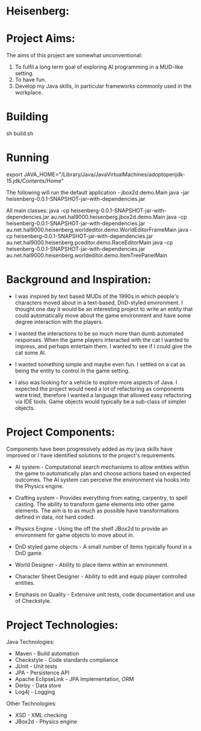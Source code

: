 
Heisenberg:
===================

Project Aims:
===================
The aims of this project are somewhat unconventional:

1) To fulfil a long term goal of exploring AI programming in a MUD-like setting.
2) To have fun.
3) Develop my Java skills, in particular frameworks commonly used in the workplace.

Building
=========
sh build.sh

Running
========
export JAVA_HOME="/Library/Java/JavaVirtualMachines/adoptopenjdk-15.jdk/Contents/Home"

The following will run the default application - jbox2d.demo.Main
java -jar heisenberg-0.0.1-SNAPSHOT-jar-with-dependencies.jar

All main classes:
java -cp heisenberg-0.0.1-SNAPSHOT-jar-with-dependencies.jar au.net.hal9000.heisenberg.jbox2d.demo.Main
java -cp heisenberg-0.0.1-SNAPSHOT-jar-with-dependencies.jar au.net.hal9000.heisenberg.worldeditor.demo.WorldEditorFrameMain
java -cp heisenberg-0.0.1-SNAPSHOT-jar-with-dependencies.jar au.net.hal9000.heisenberg.pceditor.demo.RaceEditorMain
java -cp heisenberg-0.0.1-SNAPSHOT-jar-with-dependencies.jar au.net.hal9000.heisenberg.worldeditor.demo.ItemTreePanelMain


Background and Inspiration:
============================

* I was inspired by text based MUDs of the 1990s in which
people's characters moved about in a text-based, DnD-styled
environment.  I thought one day it would be an interesting project 
to write an entity that could automatically move about the game 
environment and have some degree interaction with the players. 

* I wanted the interactions to be so much more than dumb 
automated responses. When the game players interacted with
the cat I wanted to impress, and perhaps entertain them.
I wanted to see if I could give the cat some AI.

* I wanted something simple and maybe even fun. I settled on a cat
as being the entity to control in the game setting.

* I also was looking for a vehicle to explore more aspects of Java.
I expected the project would need a lot of refactoring as components
were tried, therefore I wanted a language that allowed easy refactoring 
via IDE tools.  Game objects would typically be a sub-class of simpler objects.  

Project Components:
===================
Components have been progressively added as my java skills have improved
or I have identified solutions to the project's requirements.

* AI system - Computational search mechanisms to allow entities within the
  game to automatically plan and choose actions based on expected outcomes.
  The AI system can perceive the environment via hooks into the Physics engine.

* Crafting system - Provides everything from eating, carpentry, to spell 
  casting.  The ability to transform game elements into other game elements.
  The aim is to as much as possible have transformations defined in data,
  not hard coded.
 
* Physics Engine - Using the off the shelf JBox2d to provide an environment
  for game objects to move about in.

* DnD styled game objects - A small number of items typically found in a DnD 
  game.

* World Designer - Ability to place items within an environment.

* Character Sheet Designer - Ability to edit and equip player controlled entities.

* Emphasis on Quality - Extensive unit tests, code documentation and use of Checkstyle.

Project Technologies:
======================

Java Technologies:
* Maven - Build automation
* Checkstyle - Code standards compliance
* JUnit - Unit tests
* JPA - Persistence API
* Apache EclipseLink - JPA Implementation, ORM
* Derby - Data store
* Log4j - Logging

Other Technologies:
* XSD - XML checking
* JBox2d - Physics engine

